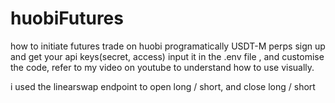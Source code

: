 # huobiFutures
how to initiate futures trade on huobi programatically
USDT-M perps
sign up and get your api keys(secret, access)
input it in the .env file , and customise the code, refer to my video on youtube to understand how to use visually.

i used the linearswap endpoint to open long / short, and close long / short
